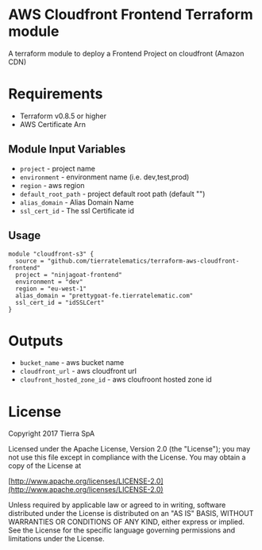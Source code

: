 AWS Cloudfront Frontend Terraform module
===========
A terraform module to deploy a Frontend Project on cloudfront (Amazon CDN)

Requirements
===========
* Terraform v0.8.5 or higher
* AWS Certificate Arn

Module Input Variables
----------------------
- `project` - project name
- `environment` - environment name (i.e. dev,test,prod)
- `region` - aws region
- `default_root_path` - project default root path (default "")
- `alias_domain` - Alias Domain Name
- `ssl_cert_id` - The ssl Certificate id

Usage
-----
```hcl
module "cloudfront-s3" {
  source = "github.com/tierratelematics/terraform-aws-cloudfront-frontend"
  project = "ninjagoat-frontend"
  environment = "dev"
  region = "eu-west-1"
  alias_domain = "prettygoat-fe.tierratelematic.com"
  ssl_cert_id = "idSSLCert"
}
```

Outputs
=======
- `bucket_name` - aws bucket name
- `cloudfront_url` - aws cloudfront url
- `cloufront_hosted_zone_id` - aws cloufroont hosted zone id

License
=======
Copyright 2017 Tierra SpA

Licensed under the Apache License, Version 2.0 (the "License");
you may not use this file except in compliance with the License.
You may obtain a copy of the License at

[http://www.apache.org/licenses/LICENSE-2.0](http://www.apache.org/licenses/LICENSE-2.0)

Unless required by applicable law or agreed to in writing, software
distributed under the License is distributed on an "AS IS" BASIS,
WITHOUT WARRANTIES OR CONDITIONS OF ANY KIND, either express or implied.
See the License for the specific language governing permissions and
limitations under the License.